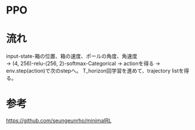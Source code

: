 # PPO

# 流れ
input-state-箱の位置、箱の速度、ポールの角度、角速度  
→
(4, 256)-relu-(256, 2)-softmax-Categorical
→
actionを得る
→
env.step(action)で次のstepへ。
T_horizon回学習を進めて、trajectory listを得る。

# 参考
https://github.com/seungeunrho/minimalRL
